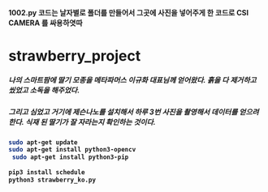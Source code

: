 <b> 1002.py 코드는 날자별로 폴더를 만들어서 그곳에 사진을 넣어주게 한 코드로 CSI CAMERA 를 싸용하엿따



# strawberry_project

#####  나의 스마트팜에 딸기 모종을  메타파머스 이규화 대표님께 얻어왔다. 흙을 다 제거하고 씼었고 소독을 해주었다.
#####  그리고 심었고 거기에 제슨나노를 설치해서 하루 3번 사진을 촬영해서 데이터를 얻으려한다. 식재 된 딸기가 잘 자라는지 확인하는 것이다. 

<b>  

``` bash 
sudo apt-get update
sudo apt-get install python3-opencv
 sudo apt-get install python3-pip
 
pip3 install schedule
python3 strawberry_ko.py
  
```
